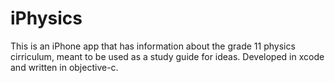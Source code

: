 # iPhysics
This is an iPhone app that has information about the grade 11 physics cirriculum, meant to be used as a study guide for ideas. Developed in xcode and written in objective-c.
